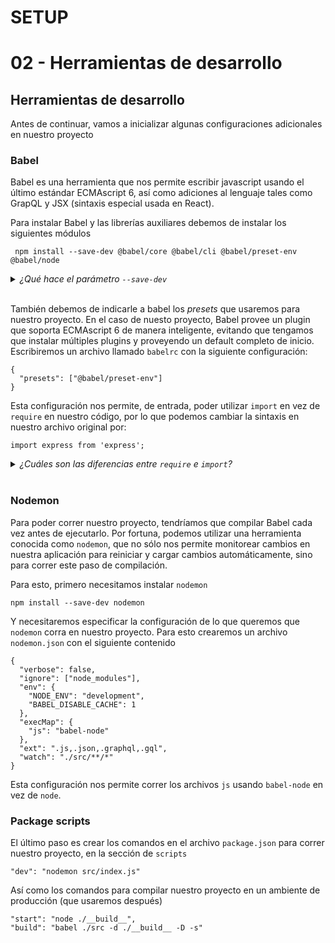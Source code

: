 # SETUP
# 02 - Herramientas de desarrollo

## Herramientas de desarrollo

Antes de continuar, vamos a inicializar algunas configuraciones adicionales en nuestro proyecto

### Babel

Babel es una herramienta que nos permite escribir javascript usando el último estándar ECMAscript 6, así como adiciones al lenguaje tales como GrapQL y JSX (sintaxis especial usada en React).

Para instalar Babel y las librerías auxiliares debemos de instalar los siguientes módulos

```
 npm install --save-dev @babel/core @babel/cli @babel/preset-env @babel/node
```

<details>
  <summary><i>¿Qué hace el parámetro <code>--save-dev</code></i></summary> 
  <br />
  Este parámetro indica que instalaremos este paquete sólo en nuestro ambiente de desarrollo, pero babel no es necesario en el código final ya que se asume que hay un paso de compilación previo donde el código _transpilado_ se usa en vez del original.
</details>
<br />

También debemos de indicarle a babel los _presets_ que usaremos para nuestro proyecto. En el caso de nuesto proyecto, Babel provee un plugin que soporta ECMAscript 6 de manera inteligente, evitando que tengamos que instalar múltiples plugins y proveyendo un default completo de inicio. Escribiremos un archivo llamado `babelrc` con la siguiente configuración:

```
{
  "presets": ["@babel/preset-env"]
}
```

Esta configuración nos permite, de entrada, poder utilizar `import` en vez de `require` en nuestro código, por lo que podemos cambiar la sintaxis en nuestro archivo original por:

```
import express from 'express';

```

<details>
  <summary><i>¿Cuáles son las diferencias entre <code>require</code> e <code>import</code>?</i></summary> 
  <br />
  <code>import</code> (y <code>export</code>) son funcionalidades de los <b>módulos</b> de ECMAscript 6, que tienen más funcionalidades tales como múltiples exports, y la habilidad de importar sólo partes de un módulo.


  **Referencias**: [ES6 modules](https://exploringjs.com/es6/ch_modules.html)
</details>
<br />

### Nodemon

Para poder correr nuestro proyecto, tendríamos que compilar Babel cada vez antes de ejecutarlo. Por fortuna, podemos utilizar una herramienta conocida como `nodemon`, que no sólo nos permite monitorear cambios en nuestra aplicación para reiniciar y cargar cambios automáticamente, sino para correr este paso de compilación.

Para esto, primero necesitamos instalar `nodemon`

```
npm install --save-dev nodemon
```

Y necesitaremos especificar la configuración de lo que queremos que `nodemon` corra en nuestro proyecto. Para esto crearemos un archivo `nodemon.json` con el siguiente contenido

```
{
  "verbose": false,
  "ignore": ["node_modules"],
  "env": {
    "NODE_ENV": "development",
    "BABEL_DISABLE_CACHE": 1
  },
  "execMap": {
    "js": "babel-node"
  },
  "ext": ".js,.json,.graphql,.gql",
  "watch": "./src/**/*"
}
```

Esta configuración nos permite correr los archivos `js` usando `babel-node` en vez de `node`.

### Package scripts

El último paso es crear los comandos en el archivo `package.json` para correr nuestro proyecto, en la sección de `scripts`

```
"dev": "nodemon src/index.js"
```

Así como los comandos para compilar nuestro proyecto en un ambiente de producción (que usaremos después)

```
"start": "node ./__build__",
"build": "babel ./src -d ./__build__ -D -s"
```


